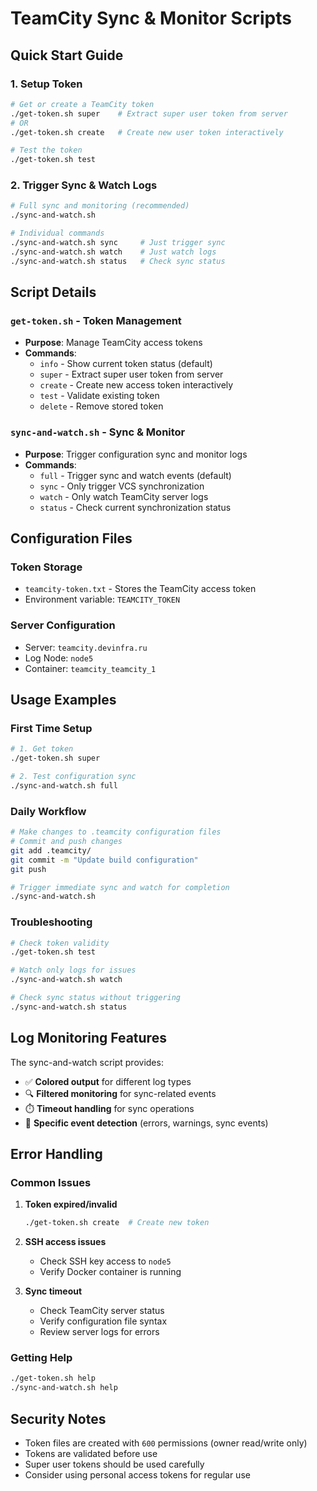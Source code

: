 # TeamCity Sync & Monitor Scripts

## Quick Start Guide

### 1. Setup Token
```bash
# Get or create a TeamCity token
./get-token.sh super    # Extract super user token from server
# OR
./get-token.sh create   # Create new user token interactively

# Test the token
./get-token.sh test
```

### 2. Trigger Sync & Watch Logs
```bash
# Full sync and monitoring (recommended)
./sync-and-watch.sh

# Individual commands
./sync-and-watch.sh sync     # Just trigger sync
./sync-and-watch.sh watch    # Just watch logs
./sync-and-watch.sh status   # Check sync status
```

## Script Details

### `get-token.sh` - Token Management
- **Purpose**: Manage TeamCity access tokens
- **Commands**:
  - `info` - Show current token status (default)
  - `super` - Extract super user token from server
  - `create` - Create new access token interactively
  - `test` - Validate existing token
  - `delete` - Remove stored token

### `sync-and-watch.sh` - Sync & Monitor
- **Purpose**: Trigger configuration sync and monitor logs
- **Commands**:
  - `full` - Trigger sync and watch events (default)
  - `sync` - Only trigger VCS synchronization
  - `watch` - Only watch TeamCity server logs
  - `status` - Check current synchronization status

## Configuration Files

### Token Storage
- `teamcity-token.txt` - Stores the TeamCity access token
- Environment variable: `TEAMCITY_TOKEN`

### Server Configuration
- Server: `teamcity.devinfra.ru`
- Log Node: `node5`
- Container: `teamcity_teamcity_1`

## Usage Examples

### First Time Setup
```bash
# 1. Get token
./get-token.sh super

# 2. Test configuration sync
./sync-and-watch.sh full
```

### Daily Workflow
```bash
# Make changes to .teamcity configuration files
# Commit and push changes
git add .teamcity/
git commit -m "Update build configuration"
git push

# Trigger immediate sync and watch for completion
./sync-and-watch.sh
```

### Troubleshooting
```bash
# Check token validity
./get-token.sh test

# Watch only logs for issues
./sync-and-watch.sh watch

# Check sync status without triggering
./sync-and-watch.sh status
```

## Log Monitoring Features

The sync-and-watch script provides:
- ✅ **Colored output** for different log types
- 🔍 **Filtered monitoring** for sync-related events
- ⏱️ **Timeout handling** for sync operations
- 🎯 **Specific event detection** (errors, warnings, sync events)

## Error Handling

### Common Issues
1. **Token expired/invalid**
   ```bash
   ./get-token.sh create  # Create new token
   ```

2. **SSH access issues**
   - Check SSH key access to `node5`
   - Verify Docker container is running

3. **Sync timeout**
   - Check TeamCity server status
   - Verify configuration file syntax
   - Review server logs for errors

### Getting Help
```bash
./get-token.sh help
./sync-and-watch.sh help
```

## Security Notes

- Token files are created with `600` permissions (owner read/write only)
- Tokens are validated before use
- Super user tokens should be used carefully
- Consider using personal access tokens for regular use
